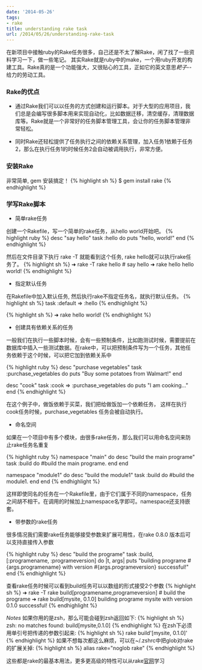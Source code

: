 ```yaml
---
date: '2014-05-26'
tags:
- rake
title: understanding rake task
url: /2014/05/26/understanding-rake-task
---
```



在新项目中接触ruby的Rake任务很多，自己还是不太了解Rake，闲了找了一些资料学习一下，做一些笔记。
其实Rake就是ruby中的make，一个用ruby开发的构建工具。Rake真的是一个功能强大，又很贴心的工具，正如它的英文意思*耙子*--给力的劳动工具。


### Rake的优点

*  通过Rake我们可以以任务的方式创建和运行脚本。对于大型的应用项目，我们总是会编写很多脚本用来实现自动化，比如数据迁移，清空缓存，清理数据库等。Rake就是一个非常好的任务脚本管理工具，会让你的任务脚本管理非常轻松。

*  同时Rake还轻松提供了任务执行之间的依赖关系管理，加入任务1依赖于任务2，那么在执行任务1的时候任务2会自动被调用执行，非常方便。

### 安装Rake

非常简单, gem 安装搞定！
{% highlight sh %}
$ gem install rake
{% endhighlight %}


### 学写Rake脚本

* 简单rake任务

创建一个Rakefile，写一个简单的rake任务，从hello world开始吧。
{% highlight ruby %}
desc "say hello"
task :hello do
  puts "hello, world!"
end
{% endhighlight %}

然后在文件目录下执行 rake -T 就能看到这个任务, rake hello就可以执行rake任务了。
{% highlight sh %}
➜  rake -T
rake hello  # say hello
➜  rake hello
hello world!
{% endhighlight %}

* 指定默认任务

在Rakefile中加入默认任务, 然后执行rake不指定任务名，就执行默认任务。
{% highlight sh %}
task :default => :hello
{% endhighlight %}

{% highlight sh %}
➜  rake
hello world!
{% endhighlight %}

* 创建具有依赖关系的任务

一般我们在执行一些脚本时候，会有一些预制条件，比如跑测试时候，需要提前在数据库中插入一些测试数据。在rake中，可以把预制条件写为一个任务，其他任务依赖于这个时候，可以把它加到依赖关系中


{% highlight ruby %}
desc "purchase vegetables"
task :purchase_vegetables do
	puts "Buy some potatoes from Walmart!"
end

desc "cook"
task :cook => :purchase_vegetables do
	puts "I am cooking..."
end
{% endhighlight %}

在这个例子中，做饭依赖于买菜，我们把给做饭加一个依赖任务， 这样在执行cook任务时候，purchase_vegetables 任务会被自动执行。

* 命名空间

如果在一个项目中有多个模块，由很多rake任务，那么我们可以用命名空间来防止rake任务名重复

{% highlight ruby %}
namespace "main" do
	desc "build the main programe"
	task :build do
		#build the main programe.
	end
end

namespace "module1" do
	desc "build the module1"
	task :build do
		#build the module1.
	end
end
{% endhighlight %}

这样即使同名的任务在一个Rakefile里，由于它们属于不同的namespace，任务之间胡不相干。在调用的时候加上namespace名字即可。namespace还支持嵌套。

* 带参数的rake任务

很多情况我们需要rake任务能够接受参数来扩展可用性，在rake 0.8.0 版本后可以支持直接传入参数


{% highlight ruby %}
desc "build the programe"
task :build, [:programename, :programeversion] do |t, args|
	puts "building programe #{args.programename} with version #{args.programeversion} successful!"
end
{% endhighlight %}


查看rake任务时候可以看到build任务可以以数组的形式接受2个参数
{% highlight sh %}
➜ rake -T
rake build[programename,programeversion]  # build the programe
➜ rake build[mysite, 0.1.0]
building programe mysite with version 0.1.0 successful!
{% endhighlight %}

*Notes*
如果你用的是zsh，那么可能会碰到zsh返回如下:
{% highlight sh %}
zsh: no matches found: build[mysite,0.1.0]
{% endhighlight %}
在zsh下必须用单引号把传递的参数引起来:
{% highlight sh %}
rake build'[mysite, 0.1.0]'
{% endhighlight %}
如果不想每次都这么麻烦，可以在~/.zshrc中把glob对rake的扩展关掉:
{% highlight sh %}
alias rake="noglob rake"
{% endhighlight %}

这些都是rake的最基本用法，更多更高级的特性可以从rake[官网](http://rake.rubyforge.org/)学习